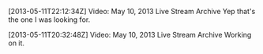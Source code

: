 [2013-05-11T22:12:34Z] Video: May 10, 2013 Live Stream Archive 
Yep that's the one I was looking for.

[2013-05-11T20:32:48Z] Video: May 10, 2013 Live Stream Archive 
Working on it.

